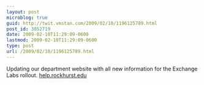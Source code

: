 ```yaml
---
layout: post
microblog: true
guid: http://twit.vmstan.com/2009/02/10/1196125789.html
post_id: 3052719
date: 2009-02-10T11:29:09-0600
lastmod: 2009-02-10T11:29:09-0600
type: post
url: /2009/02/10/1196125789.html
---
```

Updating our department website with all new information for the Exchange Labs rollout. [help.rockhurst.edu](http://help.rockhurst.edu)
